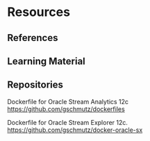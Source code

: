 # Resources

## References

## Learning Material 



## Repositories 

Dockerfile for Oracle Stream Analytics 12c      
https://github.com/gschmutz/dockerfiles

Dockerfile for Oracle Stream Explorer 12c.      
https://github.com/gschmutz/docker-oracle-sx 
